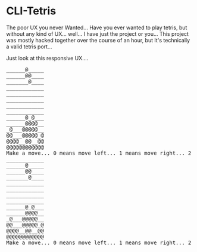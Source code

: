 # CLI-Tetris
The poor UX you never Wanted...
Have you ever wanted to play tetris, but without any kind of UX... well... I have just the project or you...
This project was mostly hacked together over the course of an hour, but It's technically a valid tetris port... 

Just look at this responsive UX....

<pre>
______@_____
______@@____
_______@____
____________
____________
____________
____________
____________
______@_@___
______@@@@__
_@___@@@@@__
@@___@@@@@_@
@@@@__@@__@@
@@@@@@@@@@@@
Make a move... 0 means move left... 1 means move right... 2 ... means rotate 3... do nothing
____________
______@_____
______@@____
_______@____
____________
____________
____________
____________
______@_@___
______@@@@__
_@___@@@@@__
@@___@@@@@_@
@@@@__@@__@@
@@@@@@@@@@@@
Make a move... 0 means move left... 1 means move right... 2 ... means rotate 3... do nothing

</pre>

